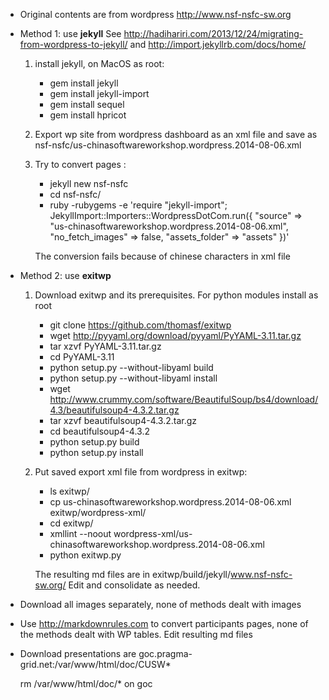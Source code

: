 

+ Original contents are from wordpress http://www.nsf-nsfc-sw.org
+ Method 1: use **jekyll** 
  See http://hadihariri.com/2013/12/24/migrating-from-wordpress-to-jekyll/ and http://import.jekyllrb.com/docs/home/
    
  1. install jekyll, on MacOS  as root:
	 + gem install jekyll
	 + gem install jekyll-import
	 + gem install sequel
	 + gem install hpricot

  2. Export wp site from wordpress dashboard  as an xml file
     and save as nsf-nsfc/us-chinasoftwareworkshop.wordpress.2014-08-06.xml

  3. Try to convert pages :
	  + jekyll new nsf-nsfc
	  + cd nsf-nsfc/
	  + ruby -rubygems -e 'require "jekyll-import"; 
				 JekyllImport::Importers::WordpressDotCom.run({
				 "source" => "us-chinasoftwareworkshop.wordpress.2014-08-06.xml",
				 "no_fetch_images" => false, "assets_folder" => "assets" })'

     The conversion fails because of chinese characters in xml file

+ Method 2: use **exitwp**

  1. Download exitwp and its prerequisites. For python modules install as root 

     + git clone https://github.com/thomasf/exitwp
     + wget http://pyyaml.org/download/pyyaml/PyYAML-3.11.tar.gz
     + tar xzvf PyYAML-3.11.tar.gz 
     + cd PyYAML-3.11
     + python setup.py --without-libyaml build
     + python setup.py --without-libyaml install
     + wget http://www.crummy.com/software/BeautifulSoup/bs4/download/4.3/beautifulsoup4-4.3.2.tar.gz
     + tar xzvf beautifulsoup4-4.3.2.tar.gz 
     + cd beautifulsoup4-4.3.2
     + python setup.py build
     + python setup.py install

  2. Put saved export xml file from wordpress  in exitwp:
     + ls exitwp/
     + cp us-chinasoftwareworkshop.wordpress.2014-08-06.xml exitwp/wordpress-xml/
     + cd exitwp/
     + xmllint --noout wordpress-xml/us-chinasoftwareworkshop.wordpress.2014-08-06.xml 
     + python exitwp.py 
     
     The resulting md files are in exitwp/build/jekyll/www.nsf-nsfc-sw.org/
     Edit and consolidate as needed.

+ Download all images separately, none of methods dealt with images
+ Use http://markdownrules.com  to convert participants pages, none of the
  methods dealt with WP tables.  Edit resulting md files
+ Download presentations are goc.pragma-grid.net:/var/www/html/doc/CUSW*

  rm /var/www/html/doc/* on goc 
